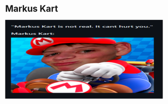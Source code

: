 # Markus Kart
![image](https://raw.githubusercontent.com/Npulseee/Markus-Kart/main/repository-open-graph-template.png)
